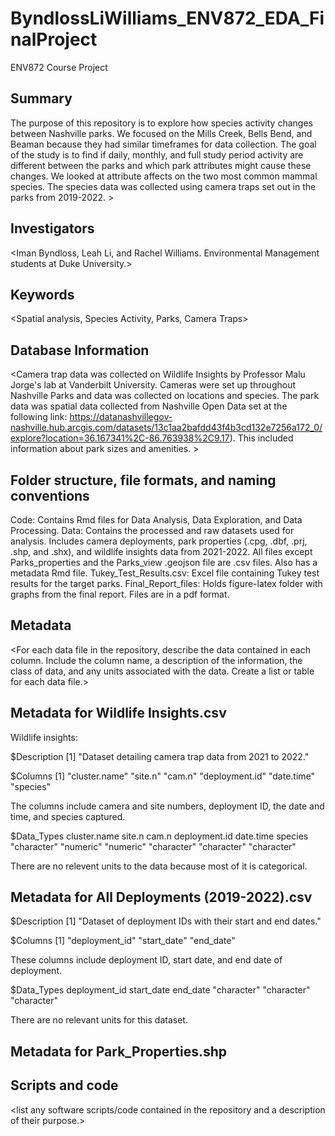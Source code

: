 # ByndlossLiWilliams_ENV872_EDA_FinalProject
ENV872 Course Project
## Summary


The purpose of this repository is to explore how species activity changes between Nashville parks. We focused on the Mills Creek, Bells Bend, and Beaman because they had similar timeframes for data collection. The goal of the study is to find if daily, monthly, and full study period activity are different between the parks and which park attributes might cause these changes. We looked at attribute affects on the two most common mammal species. The species data was collected using camera traps set out in the parks from 2019-2022. >

## Investigators

<Iman Byndloss, Leah Li, and Rachel Williams. Environmental Management students at Duke University.>

## Keywords

<Spatial analysis, Species Activity, Parks, Camera Traps>

## Database Information

<Camera trap data was collected on Wildlife Insights by Professor Malu Jorge's lab
at Vanderbilt University. Cameras were set up throughout Nashville Parks and data 
was collected on locations and species. The park data was spatial data collected
from Nashville Open Data set at the following link: https://datanashvillegov-nashville.hub.arcgis.com/datasets/13c1aa2bafdd43f4b3cd132e7256a172_0/explore?location=36.167341%2C-86.763938%2C9.17). This included information about park sizes and 
amenities. >


## Folder structure, file formats, and naming conventions 

Code: Contains Rmd files for Data Analysis, Data Exploration, and Data Processing. 
Data: Contains the processed and raw datasets used for analysis. Includes camera deployments, park properties (.cpg, .dbf, .prj, .shp, and .shx), and wildlife insights data from 2021-2022. All files except Parks_properties and the Parks_view .geojson file are .csv files. Also has a metadata Rmd file.
Tukey_Test_Results.csv: Excel file containing Tukey test results for the target parks.
Final_Report_files: Holds figure-latex folder with graphs from the final report. 
Files are in a pdf format.


## Metadata

<For each data file in the repository, describe the data contained in each column. Include the column name, a description of the information, the class of data, and any units associated with the data. Create a list or table for each data file.> 
## Metadata for Wildlife Insights.csv

Wildlife insights: 

$Description
[1] "Dataset detailing camera trap data from 2021 to 2022."

$Columns
[1] "cluster.name"  "site.n"   "cam.n"  "deployment.id" "date.time"   "species"  

The columns include camera and site numbers, deployment ID, the date and time,
and species captured. 

$Data_Types
 cluster.name        site.n         cam.n deployment.id     date.time       species 
  "character"     "numeric"     "numeric"   "character"   "character"   "character" 

There are no relevent units to the data because most of it is categorical. 


## Metadata for All Deployments (2019-2022).csv

$Description
[1] "Dataset of deployment IDs with their start and end dates."

$Columns
[1] "deployment_id" "start_date"    "end_date" 

These columns include deployment ID, start date, and end date of deployment. 

$Data_Types
deployment_id    start_date      end_date 
  "character"   "character"   "character" 

There are no relevant units for this dataset. 

## Metadata for Park_Properties.shp



## Scripts and code

<list any software scripts/code contained in the repository and a description of their purpose.>
